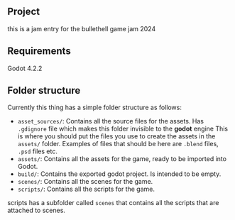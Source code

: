 ## Project

this is a jam entry for the bullethell game jam 2024

## Requirements

Godot 4.2.2

## Folder structure

Currently this thing has a simple folder structure as follows:

- `asset_sources/`: Contains all the source files for the assets. Has `.gdignore` file which makes this folder invisible to the **godot** engine This is where you should put the files you use to create the assets in the `assets/` folder. Examples of files that should be here are `.blend` files, `.psd` files etc.
- `assets/`: Contains all the assets for the game, ready to be imported into Godot.
- `build/`: Contains the exported godot project. Is intended to be empty.
- `scenes/`: Contains all the scenes for the game.
- `scripts/`: Contains all the scripts for the game.

scripts has a subfolder called `scenes` that contains all the scripts that are attached to scenes.

